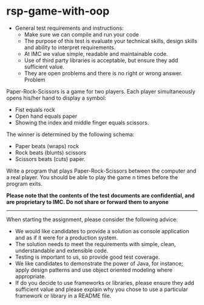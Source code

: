 # rsp-game-with-oop

+ General test requirements and instructions:
  + Make sure we can compile and run your code
  + The purpose of this test is evaluate your technical skills, design skills and ability to interpret
requirements. 
  + At IMC we value simple, readable and maintainable code. 
  + Use of third party libraries is
acceptable, but ensure they add sufficient value.
  + They are open problems and there is no right or wrong answer.
Problem

Paper-Rock-Scissors is a game for two players. Each player simultaneously opens his/her hand to display
a symbol:
+ Fist equals rock
+ Open hand equals paper
+ Showing the index and middle finger equals scissors.

The winner is determined by the following schema:
+ Paper beats (wraps) rock
+ Rock beats (blunts) scissors
+ Scissors beats (cuts) paper.

Write a program that plays Paper-Rock-Scissors between the computer and a real player. You should be
able to play the game n times before the program exits.

**Please note that the contents of the test documents are confidential, and are proprietary
to IMC. Do not share or forward them to anyone**
__________________

When starting the assignment, please consider the following advice:

+ We would like candidates to provide a solution as console application and as if it were for a production system. 
+ The solution needs to meet the requirements with simple, clean, understandable and extensible code. 
+ Testing is important to us, so provide good test coverage. 
+ We like candidates to demonstrate the power of Java, for instance; apply design patterns and use object oriented modeling where appropriate. 
+ If do you decide to use frameworks or libraries, please ensure they add sufficient value and please explain why you chose to use a particular framework or library in a README file.